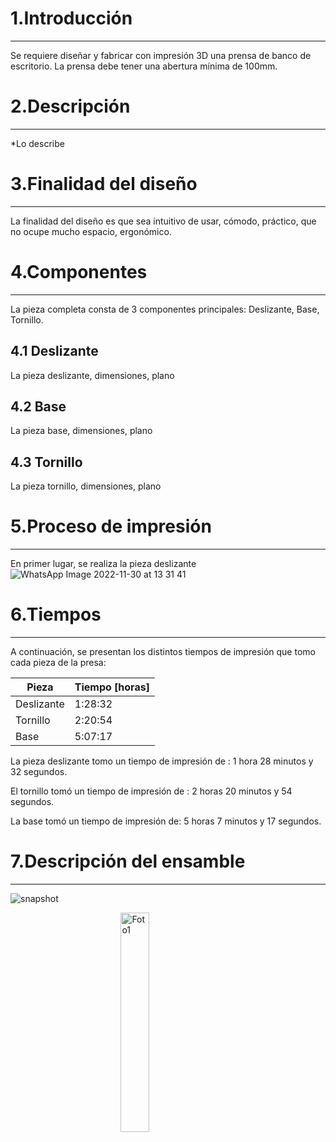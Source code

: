 # 1.Introducción
---
Se requiere diseñar y fabricar con impresión 3D una prensa de banco de escritorio. La prensa debe tener una abertura mínima de 100mm.

# 2.Descripción
---
*Lo describe

# 3.Finalidad del diseño
***
La finalidad del diseño es que sea intuitivo de usar, cómodo, práctico, que no ocupe mucho espacio, ergonómico.
# 4.Componentes
***
La pieza completa consta de 3 componentes principales: Deslizante, Base, Tornillo.
## 4.1 Deslizante
La pieza deslizante, dimensiones, plano
## 4.2 Base
La pieza base, dimensiones, plano
## 4.3 Tornillo
La pieza tornillo, dimensiones, plano

# 5.Proceso de impresión
***

En primer lugar, se realiza la pieza deslizante
![WhatsApp Image 2022-11-30 at 13 31 41](https://user-images.githubusercontent.com/119521898/204872660-9d4d00d2-c1ce-4bd4-8da2-cd9124750513.jpeg)
# 6.Tiempos
***

A continuación, se presentan los distintos tiempos de impresión que tomo cada pieza de la presa:

<div align="center">

|Pieza|Tiempo [horas]|
|---|---|
|Deslizante|1:28:32|
|Tornillo|2:20:54|
|Base|5:07:17|

</div>
La pieza deslizante tomo un tiempo de impresión de : 1 hora 28 minutos y 32 segundos.

El tornillo tomó un tiempo de impresión de : 2 horas 20 minutos y 54 segundos.

La base tomó un tiempo de impresión de: 5 horas 7 minutos y 17 segundos.
# 7.Descripción del ensamble
***
![snapshot](https://user-images.githubusercontent.com/119521898/204866970-33e1e100-6c4c-4347-8576-a44f5549a479.jpg)

<img 
    style="display: block; 
           margin-left: auto;
           margin-right: auto;
           width: 30%;"
    src="https://user-images.githubusercontent.com/119521898/204872660-9d4d00d2-c1ce-4bd4-8da2-cd9124750513.jpeg" 
    alt="Foto1">
</img>
